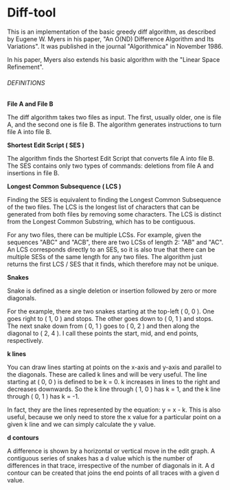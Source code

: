 # Diff-tool

This is an implementation of the basic greedy diff algorithm, as described by Eugene W. Myers in his paper, "An O(ND) Difference Algorithm and Its Variations". It was published in the journal "Algorithmica" in November 1986. 

In his paper, Myers also extends his basic algorithm with the "Linear Space Refinement".

<h6> DEFINITIONS </h6>



<b> File A and File B </b>

The diff algorithm takes two files as input. The first, usually older, one is file A, and the second one is file B. The algorithm generates instructions to turn file A into file B.

<b> Shortest Edit Script ( SES ) </b>

The algorithm finds the Shortest Edit Script that converts file A into file B. The SES contains only two types of commands: deletions from file A and insertions in file B.

<b> Longest Common Subsequence ( LCS ) </b>

Finding the SES is equivalent to finding the Longest Common Subsequence of the two files. The LCS is the longest list of characters that can be generated from both files by removing some characters. The LCS is distinct from the Longest Common Substring, which has to be contiguous.

For any two files, there can be multiple LCSs. For example, given the sequences "ABC" and "ACB", there are two LCSs of length 2: "AB" and "AC". An LCS corresponds directly to an SES, so it is also true that there can be multiple SESs of the same length for any two files. The algorithm just returns the first LCS / SES that it finds, which therefore may not be unique.

<b> Snakes </b>

Snake is defined as a single deletion or insertion followed by zero or more diagonals.

For the example, there are two snakes starting at the top-left ( 0, 0 ). One goes right to ( 1, 0 ) and stops. The other goes down to ( 0, 1 ) and stops. The next snake down from ( 0, 1 ) goes to ( 0, 2 ) and then along the diagonal to ( 2, 4 ). I call these points the start, mid, and end points, respectively.

<b> k lines </b>

You can draw lines starting at points on the x-axis and y-axis and parallel to the diagonals. These are called k lines and will be very useful. The line starting at ( 0, 0 ) is defined to be k = 0. k increases in lines to the right and decreases downwards. So the k line through ( 1, 0 ) has k = 1, and the k line through ( 0, 1 ) has k = -1.

In fact, they are the lines represented by the equation: y = x - k. This is also useful, because we only need to store the x value for a particular point on a given k line and we can simply calculate the y value.

<b> d contours </b>

A difference is shown by a horizontal or vertical move in the edit graph. A contiguous series of snakes has a d value which is the number of differences in that trace, irrespective of the number of diagonals in it. A d contour can be created that joins the end points of all traces with a given d value.

